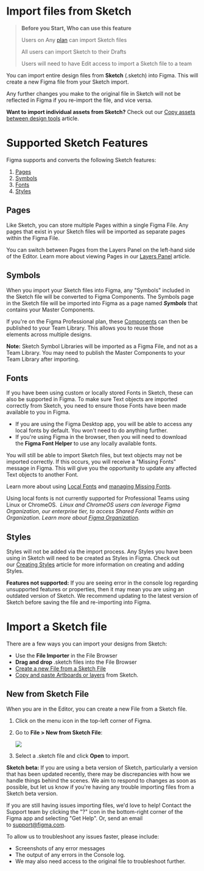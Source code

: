 # Import files from Sketch

>**Before you Start, Who can use this feature**
>
>Users on Any [plan](https://help.figma.com/article/209-understanding-figmas-plans) can import Sketch files
>
>All users can import Sketch to their Drafts
>
>Users will need to have Edit access to import a Sketch file to a team

You can import entire design files from **Sketch** (.sketch) into Figma. This will create a new Figma file from your Sketch import. 

Any further changes you make to the original file in Sketch will not be reflected in Figma if you re-import the file, and vice versa.

**Want to import individual assets from Sketch?** Check out our [Copy assets between design tools](https://help.figma.com/hc/en-us/articles/360040030374) article.

# Supported Sketch Features

Figma supports and converts the following Sketch features:

1.  [Pages](#pages)
2.  [Symbols](#symbols)
3.  [Fonts](#fonts)
4.  [Styles](#styles)

## Pages

Like Sketch, you can store multiple Pages within a single Figma File. Any pages that exist in your Sketch files will be imported as separate pages within the Figma File.

You can switch between Pages from the Layers Panel on the left-hand side of the Editor. Learn more about viewing Pages in our [Layers Panel](https://help.figma.com/hc/en-us/articles/360039831974) article.

## Symbols

When you import your Sketch files into Figma, any "Symbols" included in the Sketch file will be converted to Figma Components. The Symbols page in the Sketch file will be imported into Figma as a page named **_Symbols_** that contains your Master Components.

If you're on the Figma Professional plan, these [Components](https://help.figma.com/hc/en-us/articles/360038662654) can then be published to your Team Library. This allows you to reuse those elements across multiple designs.

**Note:** Sketch Symbol Libraries will be imported as a Figma File, and not as a Team Library. You may need to publish the Master Components to your Team Library after importing.

## Fonts

If you have been using custom or locally stored Fonts in Sketch, these can also be supported in Figma. To make sure Text objects are imported correctly from Sketch, you need to ensure those Fonts have been made available to you in Figma.

*   If you are using the Figma Desktop app, you will be able to access any local fonts by default. You won't need to do anything further.
*   If you're using Figma in the browser, then you will need to download the **Figma Font Helper** to use any locally available fonts. 

You will still be able to import Sketch files, but text objects may not be imported correctly. If this occurs, you will receive a "Missing Fonts" message in Figma. This will give you the opportunity to update any affected Text objects to another Font.

Learn more about using [Local Fonts](https://help.figma.com/hc/en-us/articles/360039956894) and [managing Missing Fonts](https://help.figma.com/hc/en-us/articles/360039956994).

Using local fonts is not currently supported for Professional Teams using Linux or ChromeOS.  _Linux and ChromeOS users can leverage Figma Organization, our enterprise tier, to access Shared Fonts within an Organization. Learn more about [Figma Organization](https://help.figma.com/hc/en-us/categories/360001980773-Administration#Manage-an-Organization)._ 

## Styles

Styles will not be added via the import process. Any Styles you have been using in Sketch will need to be created as Styles in Figma. Check out our [Creating Styles](https://help.figma.com/hc/en-us/articles/360039957034) article for more information on creating and adding Styles.

**Features not supported:** If you are seeing error in the console log regarding unsupported features or properties, then it may mean you are using an outdated version of Sketch. We recommend updating to the latest version of Sketch before saving the file and re-importing into Figma.

# Import a Sketch file

There are a few ways you can import your designs from Sketch:

*   Use the **File Importer** in the File Browser
*   **Drag and drop** .sketch files into the File Browser
*   [Create a new File from a Sketch File](#New-from-Sketch-File)
*   [Copy and paste Artboards or layers](https://help.figma.com/hc/en-us/articles/360040030374) from Sketch.

## New from Sketch File

When you are in the Editor, you can create a new File from a Sketch file.

1.  Click on the menu icon in the top-left corner of Figma.
2.  Go to **File > New from Sketch File**:  
      
    ![](https://s3.amazonaws.com/helpscout.net/docs/assets/5aa962fe2c7d3a2c4983093d/images/5d0a309c04286318cac470d2/file-1mt5RqLnpN.png)
3.  Select a .sketch file and click **Open** to import.

**Sketch beta:** If you are using a beta version of Sketch, particularly a version that has been updated recently, there may be discrepancies with how we handle things behind the scenes. We aim to respond to changes as soon as possible, but let us know if you're having any trouble importing files from a Sketch beta version.

If you are still having issues importing files, we'd love to help! Contact the Support team by clicking the "?" icon in the bottom-right corner of the Figma app and selecting "Get Help". Or, send an email to [support@figma.com](mailto:support@figma.com).

To allow us to troubleshoot any issues faster, please include:

*   Screenshots of any error messages
*   The output of any errors in the Console log.
*   We may also need access to the original file to troubleshoot further.